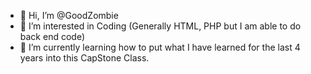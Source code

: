 - 👋 Hi, I’m @GoodZombie
- 👀 I’m interested in Coding (Generally HTML, PHP but I am able to do back end code)
- 🌱 I’m currently learning how to put what I have learned for the last 4 years into this CapStone Class.

<!---
GoodZombie/GoodZombie is a ✨ special ✨ repository because its `README.md` (this file) appears on your GitHub profile.
You can click the Preview link to take a look at your changes.
--->
